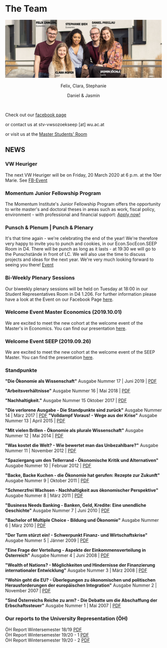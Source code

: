 # The Team

![](team.jpg)
 
 <center> 
 
 Felix, Clara, Stephanie <br/>

 Daniel & Jasmin

</center>

<br>

Check out our [facebook page](https://www.facebook.com/vwsozoekseep/)

or contact us at stv-vwsozoekseep [at] wu.ac.at

or visit us at the [Master Students' Room](https://campus.wu.ac.at/?campus=1&q=D4.1.208)

## NEWS

### VW Heuriger

The next VW Heuriger will be on Friday, 20 March 2020 at 6 p.m. at the 10er Marie. See [FB-Event](https://www.facebook.com/events/809146516163428/)


### Momentum Junior Fellowship Program

The Momentum Institute's Junior Fellowship Program offers the opportunity to write master's and doctoral theses in areas such as work, fiscal policy, environment - with professional and financial support: [Apply now!](https://www.momentum-institut.at/junior-fellowship-themen)

### Punsch & Plenum | Punch & Plenary

It's that time again - we're celebrating the end of the year! We're therefore very happy to invite you to punch and cookies, in our Econ.SocEcon.SEEP Room in D4. There will be punch as long as it lasts - at 19:30 we will go to the Punschstände in front of LC. 
We will also use the time to discuss projects and ideas for the next year. We're very much looking forward to seeing you there! [Event](https://www.facebook.com/events/1005659323120801/)

### Bi-Weekly Plenary Sessions

Our biweekly plenary sessions will be held on Tuesday at 18:00 in our Student Representatives Room in D4 1.206. For further information please have a look at the Event on our Facebook Page [here](https://www.facebook.com/events/705816183234650/).

### Welcome Event Master Economics (2019.10.01)

We are excited to meet the new cohort at the welcome event of the Master's in Economics. You can find our presentation [here](./MStv_Welcome_Pres.pdf).

### Welcome Event SEEP (2019.09.26)

We are excited to meet the new cohort at the welcome event of the SEEP Master. You can find the presentation [here](./MStv_Welcome_Pres.pdf).

### Standpunkte

**"Die Ökonomie als Wissenschaft"**
Ausgabe Nummer 17 | Juni 2019 | [PDF](./standpunkte/Standpunkte_17_3_.pdf)

**"Arbeitsverhältnisse"**
Ausgabe Nummer 16 | Mai 2018 | [PDF](./standpunkte/Standpunkte16_Final1.pdf)

**"Nachhaltigkeit."** 
Ausgabe Nummer 15 Oktober 2017 | [PDF](./standpunkte/Standpunkte15.pdf) 

**"Die verlorene Ausgabe - Die Standpunkte sind zurück"** 
Ausgabe Nummer 14 | März 2017 | [PDF](./standpunkte/Standpunkte_14-Aktuell.pdf) 
**"Volldampf Voraus! - Wege aus der Krise"**
Ausgabe Nummer 13 | April 2015 | [PDF](./standpunkte/Standpunkte13_-_Volldampf_Voraus.pdf) 

**"Mit vielen Brillen - Ökonomie als plurale Wissenschaft"**
Ausgabe Nummer 12 | Mai 2014 | [PDF](./standpunkte/standpunkte12_05-2014.pdf)

**"Was kostet die Welt? - Wie bewertet man das Unbezahlbare?"**
Ausgabe Nummer 11 | November 2012 | [PDF](./standpunkte/standpunkte11_11-2012.pdf) 

**"Spaziergang um den Tellerrand - Ökonomische Kritik und Alternativen"**
Ausgabe Nummer 10 | Februar 2012 | [PDF](./standpunkte/standpunkte10_02-2012.pdf) 

**"Backe, Backe Kuchen - die Ökonomie hat gerufen: Rezepte zur Zukunft"**
Ausgabe Nummer 9 | Oktober 2011 | [PDF](./standpunkte/standpunkte9_10-2011.pdf) 

**"Schmerzfrei Wachsen - Nachhaltigkeit aus ökonomischer Perspektive"**
Ausgabe Nummer 8 | März 2011 | [PDF](./standpunkte/standpunkte8_03-2011.pdf) 

**"Business Needs Banking - Banken, Geld, Kredite: Eine unendliche Geschichte"**
Ausgabe Nummer 7 | Juni 2010 | [PDF](./standpunkte/standpunkte7_06-2010.pdf) 

**"Bachelor of Multiple Choice - Bildung und Ökonomie"**
Ausgabe Nummer 6 | März 2010 | [PDF](./standpunkte/standpunkte6-03-2010.pdf) 

**"Der Turm stürzt ein! - Schwerpunkt Finanz- und Wirtschaftskrise"**
Ausgabe Nummer 5 | Jänner 2009 | [PDF](./standpunkte/standpunkte5_01-2009.pdf) 

**"Eine Frage der Verteilung - Aspekte der Einkommensverteilung in Österreich"**
Ausgabe Nummer 4 | Juni 2008 | [PDF](./standpunkte/standpunkte4_06-2008.pdf) 

**"Wealth of Nations? - Möglichkeiten und Hindernisse der Finanzierung internationaler Entwicklung"**
Ausgabe Nummer 3 | März 2008 | [PDF](./standpunkte/standpunkte3_03-2008.pdf) 

**"Wohin geht die EU? - Überlegungen zu ökonomischen und politischen Herausforderungen der europäischen Integration"**
Ausgabe Nummer 2 | November 2007 | [PDF](./standpunkte/standpunkte2_11-2007.pdf) 

**"Sind Österreichs Reiche zu arm? - Die Debatte um die Abschaffung der Erbschaftssteuer"**
Ausgabe Nummer 1 | Mai 2007 | [PDF](./standpunkte/standpunkte1_05-2007.pdf)

### Our reports to the University Representation (ÖH)

ÖH Report Wintersemester 18/19 [PDF](./uv/uv_bericht_ws_18_19.pdf) <br/>
ÖH Report Wintersemester 19/20 - 1 [PDF](./uv/1UVWise1920.pdf) <br/>
ÖH Report Wintersemester 19/20 - 2 [PDF](./uv/2UVWise1920.pdf) <br/>
